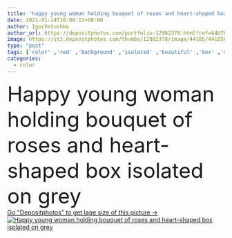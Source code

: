 ```yaml
---
title: 'happy young woman holding bouquet of roses and heart-shaped box isolated on grey '
date: 2021-01-14T16:00:13+00:00
author: IgorVetushko
author_url: https://depositphotos.com/portfolio-12982378.html?ref=64678756
image: https://st2.depositphotos.com/thumbs/12982378/image/44105/441058090/api_thumb_450.jpg?forcejpeg=true
type: "post"
tags: ['color' ,'red' ,'background' ,'isolated' ,'beautiful' ,'box' ,'celebration' ,'event' ,'festive' ,'happy' ,'holiday' ,'love' ,'smiling' ,'beauty' ,'cheerful' ,'caucasian' ,'plants' ,'flowers' ,'brunette' ,'bouquet' ,'gray' ,'emotion' ,'pretty' ,'presents' ,'romantic' ,'hold' ,'woman' ,'makeup' ,'mascara' ,'grey' ,'joyful' ,'attractive' ,'lipstick' ,'valentines' ,'visage' ,'roses' ,'ruffled' ,'Ruffles' ,'one person' ,'Studio Shot' ,'young adult' ,'14 february' ,'eye shadow' ,'red lips' ,'st valentine' ]
categories: 
  - color
---
```

<div aling="center">
            <font size="60"> Happy young woman holding bouquet of roses and heart-shaped box isolated on grey</font>   
</div>
<div>
    <a href='https://st2.depositphotos.com/thumbs/12982378/image/44105/441058090/api_thumb_450.jpg?forcejpeg=true?ref=64678756' target=_blank > Go "Depositphotos" to get lage size of this picture ->
        <img href='https://st2.depositphotos.com/thumbs/12982378/image/44105/441058090/api_thumb_450.jpg?forcejpeg=true?ref=64678756' src='https://st2.depositphotos.com/12982378/44105/i/950/depositphotos_441058090-stock-photo-happy-young-woman-holding-bouquet.jpg?forcejpeg=true' alt='Happy young woman holding bouquet of roses and heart-shaped box isolated on grey' >
    </a>
</div>
